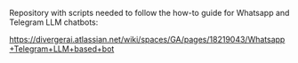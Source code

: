 Repository with scripts needed to follow the how-to guide for Whatsapp and Telegram LLM chatbots:

https://divergerai.atlassian.net/wiki/spaces/GA/pages/18219043/Whatsapp+Telegram+LLM+based+bot